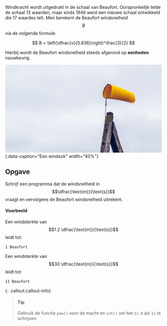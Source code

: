 Windkracht wordt uitgedrukt in de schaal van Beaufort. Oorspronkelijk telde de schaal 13 waarden, maar sinds 1946  werd een nieuwe schaal ontwikkeld die 17 waardes telt. Men berekent de Beaufort windsnelheid $$B$$ via de volgende formule:

$$
    B = \left(\dfrac{v}{0.836}\right)^\frac{3}{2}
$$

Hierbij wordt de Beaufort windsnelheid steeds afgerond op **eenheden** nauwkeurig. 

![beaufort](media/beaufort.jpg "Een windsok"){:data-caption="Een windsok" width="40%"}

## Opgave
Schrijf een programma dat de windsnelheid in $$\dfrac{\text{m}}{\text{s}}$$ vraagt en vervolgens de Beaufort windsnelheid uitrekent.

#### Voorbeeld
Een windsterkte van $$1.2 \dfrac{\text{m}}{\text{s}}$$ leidt tot:
```
1 Beaufort
```

Een windsterkte van $$30 \dfrac{\text{m}}{\text{s}}$$ leidt tot:
```
11 Beaufort
```

{: .callout.callout-info}
> #### Tip
> Gebruik de functie `pow()` voor de macht en `int()` om het `11.0` als `11` te schrijven.
